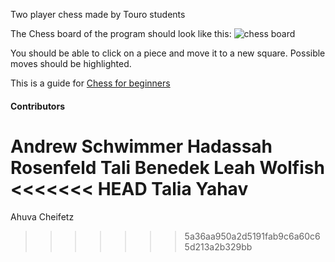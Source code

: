 Two player chess made by Touro students

The Chess board of the program should look like this:
![chess board](https://cutechess.com/cutechess.png)

You should be able to click on a piece and move it to a new square. 
Possible moves should be highlighted.

This is a guide for [Chess for beginners](https://www.wikihow.com/Play-Chess-for-Beginners)

#### Contributors

Andrew Schwimmer
Hadassah Rosenfeld
Tali Benedek
Leah Wolfish
<<<<<<< HEAD
Talia Yahav
=======
Ahuva Cheifetz
>>>>>>> 5a36aa950a2d5191fab9c6a60c65d213a2b329bb
